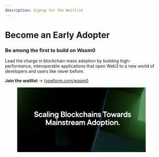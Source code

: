 ```yaml
---
description: Signup for the Waitlist
---
```


# Become an Early Adopter

### Be among the first to build on Wasm0 <a href="#e755" id="e755"></a>

Lead the charge in blockchain mass adoption by building high-performance, interoperable applications that open Web3 to a new world of developers and users like never before.

**Join the waitlist** → [typeform.com/wasm0](https://4f4a8balgjw.typeform.com/wasm0?typeform-source=wasm0.io)

<figure><img src="../.gitbook/assets/image (43) (1).png" alt=""><figcaption></figcaption></figure>
